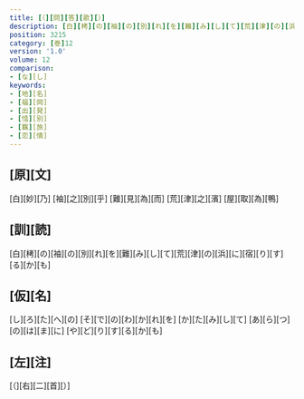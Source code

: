 ```yaml
---
title: [（][問][答][歌][）]
description: [白][栲][の][袖][の][別][れ][を][難][み][し][て][荒][津][の][浜][に][宿][り][す][る][か][も]
position: 3215
category: [巻]12
version: '1.0'
volume: 12
comparison:
- [な][し]
keywords:
- [地][名]
- [福][岡]
- [出][発]
- [惜][別]
- [羈][旅]
- [恋][情]
---
```


## [原][文]

[白][妙][乃] [袖][之][別][乎] [難][見][為][而] [荒][津][之][濱] [屋][取][為][鴨]

## [訓][読]

[白][栲][の][袖][の][別][れ][を][難][み][し][て][荒][津][の][浜][に][宿][り][す][る][か][も]

## [仮][名]

[し][ろ][た][へ][の] [そ][で][の][わ][か][れ][を] [か][た][み][し][て] [あ][ら][つ][の][は][ま][に] [や][ど][り][す][る][か][も]

## [左][注]

[（][右][二][首][）]
